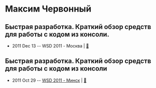 # Максим Червонный

## Быстрая разработка. Краткий обзор средств для работы с кодом из консоли.
- 2011 Dec 13 -- WSD 2011 - Москва  | [:notebook:](https://wsd.events/2011/12/13/pres/quick-console/)  
## Быстрая разработка. Краткий обзор средств для работы с кодом из консоли
- 2011 Oct 29 -- [WSD 2011 - Минск](https://www.youtube.com/watch?v=2z1VSHpf5DM)  | [:notebook:](https://wsd.events/2011/10/29/pres/quick-console/)  
